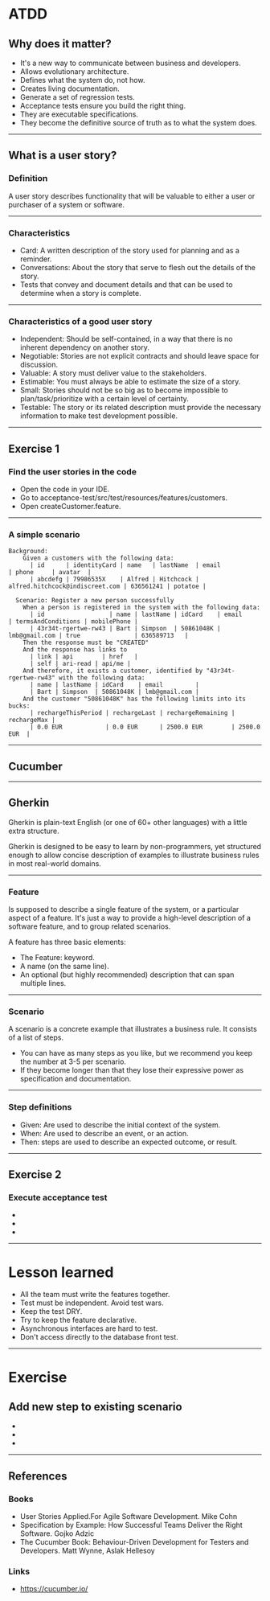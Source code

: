 # ATDD

## Why does it matter?

* It's a new way to communicate between business and developers.
* Allows evolutionary architecture.
* Defines what the system do, not how.
* Creates living documentation.
* Generate a set of regression tests.
* Acceptance tests ensure you build the right thing.
* They are executable specifications.
* They become the definitive source of truth as to what the system does.

---

## What is a user story?

### Definition

A user story describes functionality that will be valuable to either a user or purchaser of a system or software.

---

### Characteristics

* Card: A written description of the story used for planning and as a reminder.
* Conversations: About the story that serve to flesh out the details of the story.
* Tests that convey and document details and that can be used to determine when a story is complete.

---

### Characteristics of a good user story

* Independent: Should be self-contained, in a way that there is no inherent dependency on another story.
* Negotiable: Stories are not explicit contracts and should leave space for discussion.
* Valuable: A story must deliver value to the stakeholders.
* Estimable: You must always be able to estimate the size of a story.
* Small: Stories should not be so big as to become impossible to plan/task/prioritize with a certain level of certainty.
* Testable: The story or its related description must provide the necessary information to make test development possible.

---

## Exercise 1
    
### Find the user stories in the code

* Open the code in your IDE.
* Go to acceptance-test/src/test/resources/features/customers.
* Open createCustomer.feature.

---

### A simple scenario

```
Background:
    Given a customers with the following data:
      | id      | identityCard | name   | lastName  | email                           | phone     | avatar  |
      | abcdefg | 79986535X    | Alfred | Hitchcock | alfred.hitchcock@indiscreet.com | 636561241 | potatoe |

  Scenario: Register a new person successfully
    When a person is registered in the system with the following data:
      | id                  | name | lastName | idCard    | email         | termsAndConditions | mobilePhone |
      | 43r34t-rgertwe-rw43 | Bart | Simpson  | 50861048K | lmb@gmail.com | true               | 636589713   |
    Then the response must be "CREATED"
    And the response has links to
      | link | api        | href   |
      | self | ari-read | api/me |
    And therefore, it exists a customer, identified by "43r34t-rgertwe-rw43" with the following data:
      | name | lastName | idCard    | email         |
      | Bart | Simpson  | 50861048K | lmb@gmail.com |
    And the customer "50861048K" has the following limits into its bucks:
      | rechargeThisPeriod | rechargeLast | rechargeRemaining | rechargeMax |
      | 0.0 EUR            | 0.0 EUR      | 2500.0 EUR        | 2500.0 EUR  |
```

---

## Cucumber



---

## Gherkin

Gherkin is plain-text English (or one of 60+ other languages) with a little extra structure.

Gherkin is designed to be easy to learn by non-programmers, yet structured enough to allow concise
description of examples to illustrate business rules in most real-world domains.

---

### Feature

Is supposed to describe a single feature of the system, or a particular aspect of a feature.
It's just a way to provide a high-level description of a software feature, and to group related scenarios.

A feature has three basic elements:

* The Feature: keyword.
* A name (on the same line).
* An optional (but highly recommended) description that can span multiple lines.

---

### Scenario

A scenario is a concrete example that illustrates a business rule. It consists of a list of steps.

* You can have as many steps as you like, but we recommend you keep the number at 3-5 per scenario.
* If they become longer than that they lose their expressive power as specification and documentation.

---

### Step definitions

* Given: Are used to describe the initial context of the system.
* When: Are used to describe an event, or an action.
* Then: steps are used to describe an expected outcome, or result.
  
---

## Exercise 2

### Execute acceptance test

*
*
*

---

# Lesson learned

* All the team must write the features together.
* Test must be independent. Avoid test wars.
* Keep the test DRY.
* Try to keep the feature declarative.
* Asynchronous interfaces are hard to test.
* Don't access directly to the database front test.

---

# Exercise 
    
## Add new step to existing scenario

*
*
*

---

## References

### Books

* User Stories Applied.For Agile Software Development. Mike Cohn
* Specification by Example: How Successful Teams Deliver the Right Software. Gojko Adzic
* The Cucumber Book: Behaviour-Driven Development for Testers and Developers. Matt Wynne, Aslak Hellesoy

### Links

* https://cucumber.io/
